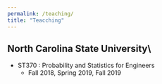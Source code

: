 ```yaml
---
permalink: /teaching/
title: "Teacching"
---
```


## North Carolina State University\
- ST370 : Probability and Statistics for Engineers
     - Fall 2018, Spring 2019, Fall 2019